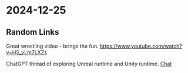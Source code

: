# 2024-12-25


## Random Links

Great wrestling video - brings the fun. https://www.youtube.com/watch?v=HS_yLm7LXZs

ChatGPT thread of exploring Unreal runtime and Unity runtime. [Chat](https://chatgpt.com/c/676b602b-c1dc-8012-a89e-af593a72584a)